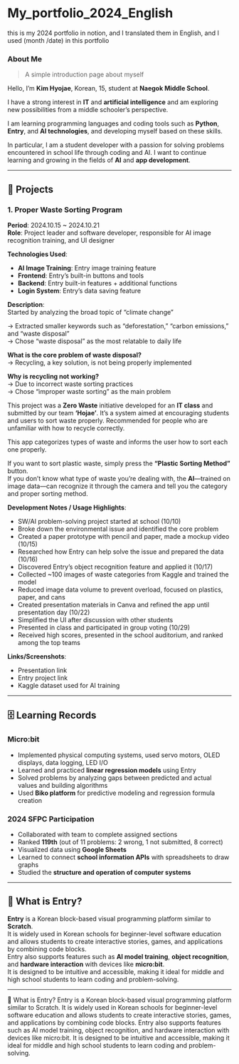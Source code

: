 # My_portfolio_2024_English
this is my 2024 portfolio in notion, and I translated them in English, and I used (month /date) in this portfolio

### About Me
>A simple introduction page about myself

Hello, I’m **Kim Hyojae**, Korean, 15, student at **Naegok Middle School**.

I have a strong interest in **IT** and **artificial intelligence** and am exploring new possibilities from a middle schooler’s perspective.

I am learning programming languages and coding tools such as **Python**, **Entry**, and **AI technologies**, and developing myself based on these skills.

In particular, I am a student developer with a passion for solving problems encountered in school life through coding and AI. I want to continue learning and growing in the fields of **AI** and **app development**.

---

## 📂 Projects

### 1. Proper Waste Sorting Program

**Period**: 2024.10.15 ~ 2024.10.21  
**Role**: Project leader and software developer, responsible for AI image recognition training, and UI designer

**Technologies Used**:
- **AI Image Training**: Entry image training feature  
- **Frontend**: Entry’s built-in buttons and tools  
- **Backend**: Entry built-in features + additional functions  
- **Login System**: Entry’s data saving feature  

**Description**:  
Started by analyzing the broad topic of “climate change”

→ Extracted smaller keywords such as “deforestation,” “carbon emissions,” and “waste disposal”  
→ Chose “waste disposal” as the most relatable to daily life

**What is the core problem of waste disposal?**  
→ Recycling, a key solution, is not being properly implemented

**Why is recycling not working?**  
→ Due to incorrect waste sorting practices  
→ Chose “improper waste sorting” as the main problem

This project was a **Zero Waste** initiative developed for an **IT class** and submitted by our team **‘Hojae’**. It’s a system aimed at encouraging students and users to sort waste properly. Recommended for people who are unfamiliar with how to recycle correctly.

This app categorizes types of waste and informs the user how to sort each one properly.

If you want to sort plastic waste, simply press the **“Plastic Sorting Method”** button.  
If you don’t know what type of waste you’re dealing with, the **AI**—trained on image data—can recognize it through the camera and tell you the category and proper sorting method.

**Development Notes / Usage Highlights**:
- SW/AI problem-solving project started at school (10/10)
- Broke down the environmental issue and identified the core problem
- Created a paper prototype with pencil and paper, made a mockup video (10/15)
- Researched how Entry can help solve the issue and prepared the data (10/16)
- Discovered Entry’s object recognition feature and applied it (10/17)
- Collected ~100 images of waste categories from Kaggle and trained the model
- Reduced image data volume to prevent overload, focused on plastics, paper, and cans
- Created presentation materials in Canva and refined the app until presentation day (10/22)
- Simplified the UI after discussion with other students
- Presented in class and participated in group voting (10/29)
- Received high scores, presented in the school auditorium, and ranked among the top teams

**Links/Screenshots**:
- Presentation link  
- Entry project link  
- Kaggle dataset used for AI training

---

## 🗄 Learning Records

### Micro:bit
- Implemented physical computing systems, used servo motors, OLED displays, data logging, LED I/O  
- Learned and practiced **linear regression models** using Entry  
- Solved problems by analyzing gaps between predicted and actual values and building algorithms  
- Used **Biko platform** for predictive modeling and regression formula creation

### 2024 SFPC Participation
- Collaborated with team to complete assigned sections  
- Ranked **119th** (out of 11 problems: 2 wrong, 1 not submitted, 8 correct)  
- Visualized data using **Google Sheets**  
- Learned to connect **school information APIs** with spreadsheets to draw graphs  
- Studied the **structure and operation of computer systems**

---

## 🔧 What is Entry?

**Entry** is a Korean block-based visual programming platform similar to **Scratch**.  
It is widely used in Korean schools for beginner-level software education and allows students to create interactive stories, games, and applications by combining code blocks.  
Entry also supports features such as **AI model training**, **object recognition**, and **hardware interaction** with devices like **micro:bit**.  
It is designed to be intuitive and accessible, making it ideal for middle and high school students to learn coding and problem-solving.

---
🔧 What is Entry?
Entry is a Korean block-based visual programming platform similar to Scratch. It is widely used in Korean schools for beginner-level software education and allows students to create interactive stories, games, and applications by combining code blocks. Entry also supports features such as AI model training, object recognition, and hardware interaction with devices like micro:bit. It is designed to be intuitive and accessible, making it ideal for middle and high school students to learn coding and problem-solving.

